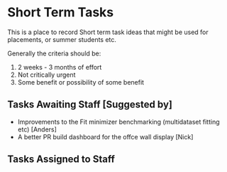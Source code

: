 # Short Term Tasks

This is a place to record Short term task ideas that might be used for placements, or summer students etc.

Generally the criteria should be:

1. 2 weeks - 3 months of effort
1. Not critically urgent
1. Some benefit or possibility of some benefit

## Tasks Awaiting Staff [Suggested by]
- Improvements to the Fit minimizer benchmarking (multidataset fitting etc) [Anders]
- A better PR build dashboard for the offce wall display [Nick]

## Tasks Assigned to Staff



